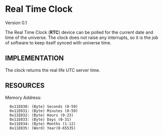 Real Time Clock
===============
Version 0.1

The Real Time Clock (**RTC**) device can be polled for the current date and time of 
the universe. The clock does not raise any interrupts, so it is the job of software 
to keep itself synced with universe time.

IMPLEMENTATION
--------------
The clock returns the real life UTC server time.

RESOURCES
---------
Memory Address:

```
  0x11E030: (Byte) Seconds (0-59)
  0x11E031: (Byte) Minutes (0-59)
  0x11E032: (Byte) Hours (0-23)
  0x11E033: (Byte) Days (0-31)
  0x11E034: (Byte) Months (1-12)
  0x11E035: (Word) Year(0-65535)
```

